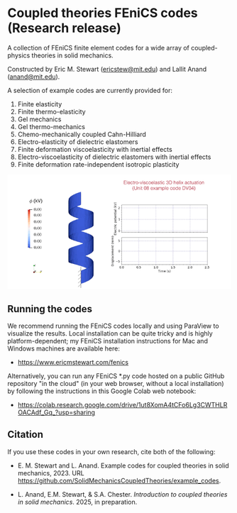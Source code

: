 # Coupled theories FEniCS codes (Research release)
A collection of FEniCS finite element codes for a wide array of coupled-physics theories in solid mechanics.

Constructed by Eric M. Stewart (ericstew@mit.edu) and  Lallit Anand (anand@mit.edu).

A selection of example codes are currently provided for: 
1. Finite elasticity
2. Finite thermo-elasticity
3. Gel mechanics
4. Gel thermo-mechanics
5. Chemo-mechanically coupled Cahn-Hilliard
6. Electro-elasticity of dielectric elastomers
7. Finite deformation viscoelasticity with inertial effects
8. Electro-viscoelasticity of dielectric elastomers with inertial effects
9. Finite deformation rate-independent isotropic plasticity

![](https://github.com/SolidMechanicsCoupledTheories/example_codes/blob/main/example_animation.gif)

## Running the codes

We recommend running the FEniCS codes locally and using ParaView to visualize the results. Local installation can be quite tricky and is highly platform-dependent; my FEniCS installation instructions for Mac and Windows machines are available here:
- https://www.ericmstewart.com/fenics

Alternatively, you can run any FEniCS *.py code hosted on a public GitHub repository "in the cloud" (in your web browser, without a local installation) by following the instructions in this Google Colab web notebook:
 - https://colab.research.google.com/drive/1ut8XomA4tCFo6Lg3CWTHLROACAdf_Gq_?usp=sharing

## Citation

If you use these codes in your own research, cite both of the following:

- E. M. Stewart and L. Anand. Example codes for coupled theories in solid mechanics, 2023. URL https://github.com/SolidMechanicsCoupledTheories/example_codes.

- L. Anand, E.M. Stewart, & S.A. Chester. _Introduction to coupled theories in solid mechanics_. 2025, in preparation.
